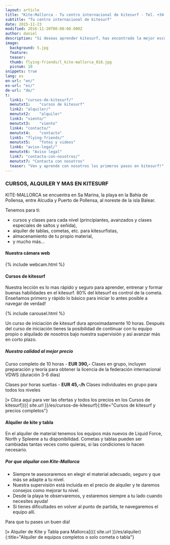 ```yaml
---
layout: article
title: "Kite-Mallorca - Tu centro internacional de kitesurf - Tel. +34-696-264729"
subtitle: "Tu centro internacional de kitesurf"
date: 2015-11-23
modified: 2016-11-20T00:00:00.000Z
author: daniel
description: "Si deseas aprender kitesurf, has encontrado la mejor escuela de kite en Mallorca. Profesores titulados por la federación española y la alemana. Cursos para todos los niveles - alquiler de material"
image:
  background: 5.jpg
  feature:
  teaser:
  thumb: flying-friends/l_kite-mallorca_018.jpg
  picnum: 18
snippets: true
lang: es
en-url: "en/"
es-url: "es/"
de-url: "de/"
t:
  link1: "cursos-de-kitesurf/"
  menutxt1:    "cursos de kitesurf"
  link2: "alquiler/"
  menutxt2:    "alquiler"
  link3: "viento/"
  menutxt3:    "viento"
  link4: "contacto/"
  menutxt4:    "contacto"
  link5: "flying-friends/"
  menutxt5:    "fotos y videos"
  link6: "aviso-legal/"
  menutxt6: "Aviso legal"
  link7: "contacta-con-nosotros/"
  menutxt7: "Contacta con nosotros"
  teaser: "Ven y aprende con nosotros los primeros pasos en kitesurf!"
---
```


### CURSOS, ALQUILER Y MAS EN KITESURF

KITE-MALLORCA se encuentra en Sa Marina, la playa en la Bahía de Pollensa, entre Alcudia y Puerto de Pollensa, al noreste de la isla Balear.

Tenemos para ti:  
- cursos y clases para cada nivel (principiantes, avanzados y clases especiales de saltos y señida),  
- alquiler de tablas, cometas, etc. para kitesurfistas,  
- almacenamiento de tu propio material,  
- y mucho más...

#### Nuestra cámara web
{% include webcam.html %} 

#### Cursos de kitesurf

Nuestra lección es lo mas rápido y seguro para aprender, entrenar y formar buenas habilidades en el kitesurf. 80% del kitesurf es control de la cometa. Enseñamos primero y rápido lo básico para iniciar lo antes posible a navegar de verdad!

{% include carousel.html %}

Un curso de iniciación de kitesurf dura aproximadamente 10 horas. Después del curso de iniciación tienes la posibilidad de continuar con tu equipo propio o alquilado de nosotros bajo nuestra supervisión y así avanzar más en corto plazo.

##### Nuestra calidad al mejor precio

Curso completo de 10 horas - **EUR 390,-**
Clases en grupo, incluyen preparación y teoría para obtener la licencia de la federación internacional VDWS (duración 3-6 dias)

Clases por horas sueltas - **EUR 45,-/h**
Clases individuales en grupo para todos los niveles

[» Clica aquí para ver las ofertas y todos los precios en los Cursos de kitesurf]({{ site.url }}/es/cursos-de-kitesurf){:title="Cursos de kitesurf y precios completos"}

#### Alquiler de kite y tabla

En el alquiler de material tenemos los equipos más nuevos de Liquid Force, North  y Spleene a tu disponibilidad. Cometas y tablas pueden ser cambiadas tantas veces como quieras, si las condiciones lo hacen necesario.

##### Por que alquilar con Kite-Mallorca

* Siempre te asesoraremos en elegir el material adecuado, seguro y que más se adapte a tu nivel.
* Nuestra supervisión está incluida en el precio de alquiler y te daremos consejos como mejorar tu nivel.
* Desde la playa te observaremos, y estaremos siempre a tu lado cuando necesites ayuda!
* Si tienes dificultades en volver al punto de partida, te navegaremos el equipo allí.

Para que tu pases un buen día!

[» Alquiler de Kite y Tabla para Mallorca]({{ site.url }}/es/alquiler){:title="Alquiler de equipos completos o solo cometa o tabla"}
